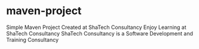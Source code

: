 # maven-project

Simple Maven Project
Created at ShaTech Consultancy 
Enjoy Learning at ShaTech Consultancy
ShaTech Consultancy is a Software Development and Training Consultancy

